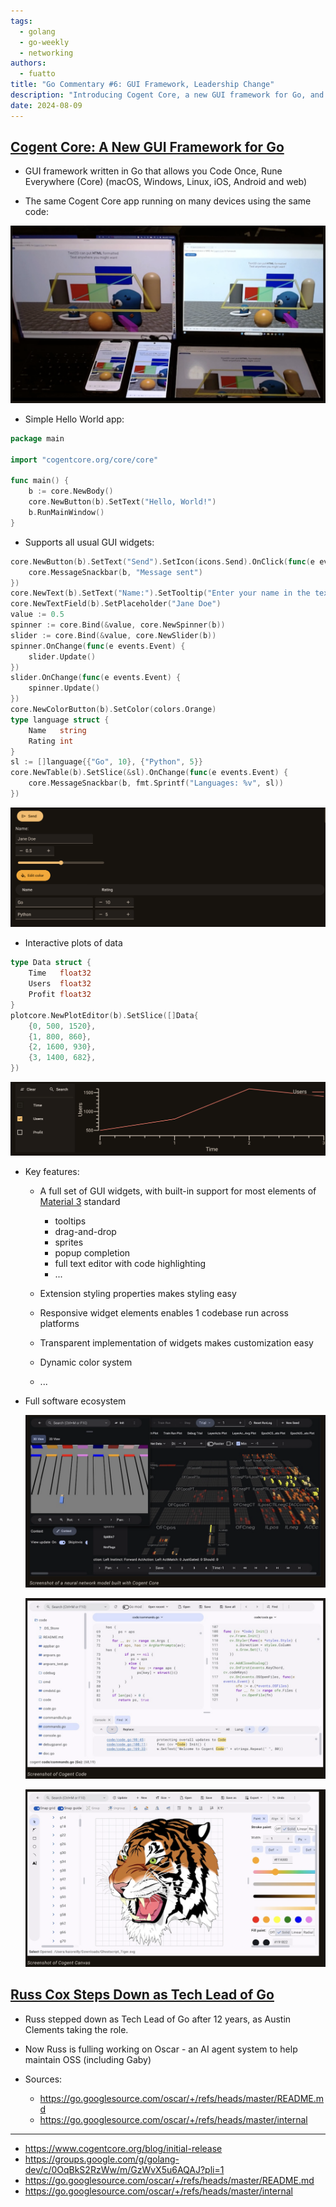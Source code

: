 ```yaml
---
tags:
  - golang
  - go-weekly
  - networking
authors:
  - fuatto
title: "Go Commentary #6: GUI Framework, Leadership Change"
description: "Introducing Cogent Core, a new GUI framework for Go, and announcing Russ Cox stepping down as Tech Lead of Go after 12 years."
date: 2024-08-09
---
```

## [Cogent Core: A New GUI Framework for Go](https://www.cogentcore.org/blog/initial-release)

- GUI framework written in Go that allows you Code Once, Rune Everywhere (Core) (macOS, Windows, Linux, iOS, Android and web)

- The same Cogent Core app running on many devices using the same code:

![alt text](assets/cogent-core-multi-devices.png)

- Simple Hello World app:

```go
package main

import "cogentcore.org/core/core"

func main() {
	b := core.NewBody()
	core.NewButton(b).SetText("Hello, World!")
	b.RunMainWindow()
}
```


- Supports all usual GUI widgets:

```go
core.NewButton(b).SetText("Send").SetIcon(icons.Send).OnClick(func(e events.Event) {
	core.MessageSnackbar(b, "Message sent")
})
core.NewText(b).SetText("Name:").SetTooltip("Enter your name in the text field")
core.NewTextField(b).SetPlaceholder("Jane Doe")
value := 0.5
spinner := core.Bind(&value, core.NewSpinner(b))
slider := core.Bind(&value, core.NewSlider(b))
spinner.OnChange(func(e events.Event) {
	slider.Update()
})
slider.OnChange(func(e events.Event) {
	spinner.Update()
})
core.NewColorButton(b).SetColor(colors.Orange)
type language struct {
	Name   string
	Rating int
}
sl := []language{{"Go", 10}, {"Python", 5}}
core.NewTable(b).SetSlice(&sl).OnChange(func(e events.Event) {
	core.MessageSnackbar(b, fmt.Sprintf("Languages: %v", sl))
})
```

![alt text](assets/cogent-core-widgets.png)

- Interactive plots of data

```go
type Data struct {
	Time   float32
	Users  float32
	Profit float32
}
plotcore.NewPlotEditor(b).SetSlice([]Data{
	{0, 500, 1520},
	{1, 800, 860},
	{2, 1600, 930},
	{3, 1400, 682},
})
```

![alt text](assets/cogent-core-plots.png)

- Key features:

  - A full set of GUI widgets, with built-in support for most elements of [Material 3](https://m3.material.io/) standard
    - tooltips
    - drag-and-drop
    - sprites
    - popup completion
    - full text editor with code highlighting
    - ...

  - Extension styling properties makes styling easy
  
  - Responsive widget elements enables 1 codebase run across platforms

  - Transparent implementation of widgets makes customization easy

  - Dynamic color system

  - ...

- Full software ecosystem

  ![alt text](assets/cogent-core-neural-network.png)

  ![alt text](assets/cogent-core-cogent-code.png)

  ![alt text](assets/cogent-core-cogent-canvas.png)

## [Russ Cox Steps Down as Tech Lead of Go](https://groups.google.com/g/golang-dev/c/0OqBkS2RzWw/m/GzWvX5u6AQAJ?pli=1)

- Russ stepped down as Tech Lead of Go after 12 years, as Austin Clements taking the role.

- Now Russ is fulling working on Oscar - an AI agent system to help maintain OSS (including Gaby)

- Sources:
  - https://go.googlesource.com/oscar/+/refs/heads/master/README.md
  - https://go.googlesource.com/oscar/+/refs/heads/master/internal

---

- https://www.cogentcore.org/blog/initial-release
- https://groups.google.com/g/golang-dev/c/0OqBkS2RzWw/m/GzWvX5u6AQAJ?pli=1
- https://go.googlesource.com/oscar/+/refs/heads/master/README.md
- https://go.googlesource.com/oscar/+/refs/heads/master/internal

